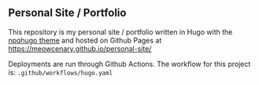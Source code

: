 ## Personal Site / Portfolio
This repository is my personal site / portfolio written in Hugo with the
[npqhugo theme](https://github.com/saadjsct/npqhugo) and hosted on Github Pages
at https://meowcenary.github.io/personal-site/

Deployments are run through Github Actions. The workflow for this project is:
`.github/workflows/hugo.yaml`
